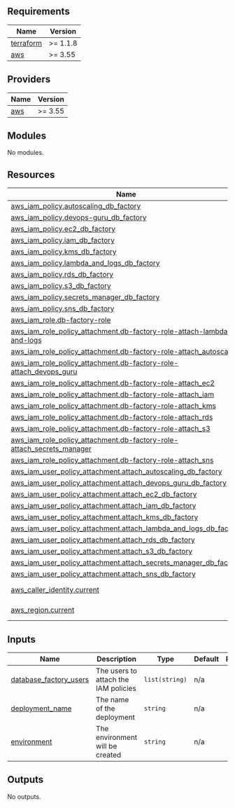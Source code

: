 <!-- BEGIN_TF_DOCS -->
## Requirements

| Name | Version |
|------|---------|
| <a name="requirement_terraform"></a> [terraform](#requirement\_terraform) | >= 1.1.8 |
| <a name="requirement_aws"></a> [aws](#requirement\_aws) | >= 3.55 |

## Providers

| Name | Version |
|------|---------|
| <a name="provider_aws"></a> [aws](#provider\_aws) | >= 3.55 |

## Modules

No modules.

## Resources

| Name | Type |
|------|------|
| [aws_iam_policy.autoscaling_db_factory](https://registry.terraform.io/providers/hashicorp/aws/latest/docs/resources/iam_policy) | resource |
| [aws_iam_policy.devops-guru_db_factory](https://registry.terraform.io/providers/hashicorp/aws/latest/docs/resources/iam_policy) | resource |
| [aws_iam_policy.ec2_db_factory](https://registry.terraform.io/providers/hashicorp/aws/latest/docs/resources/iam_policy) | resource |
| [aws_iam_policy.iam_db_factory](https://registry.terraform.io/providers/hashicorp/aws/latest/docs/resources/iam_policy) | resource |
| [aws_iam_policy.kms_db_factory](https://registry.terraform.io/providers/hashicorp/aws/latest/docs/resources/iam_policy) | resource |
| [aws_iam_policy.lambda_and_logs_db_factory](https://registry.terraform.io/providers/hashicorp/aws/latest/docs/resources/iam_policy) | resource |
| [aws_iam_policy.rds_db_factory](https://registry.terraform.io/providers/hashicorp/aws/latest/docs/resources/iam_policy) | resource |
| [aws_iam_policy.s3_db_factory](https://registry.terraform.io/providers/hashicorp/aws/latest/docs/resources/iam_policy) | resource |
| [aws_iam_policy.secrets_manager_db_factory](https://registry.terraform.io/providers/hashicorp/aws/latest/docs/resources/iam_policy) | resource |
| [aws_iam_policy.sns_db_factory](https://registry.terraform.io/providers/hashicorp/aws/latest/docs/resources/iam_policy) | resource |
| [aws_iam_role.db-factory-role](https://registry.terraform.io/providers/hashicorp/aws/latest/docs/resources/iam_role) | resource |
| [aws_iam_role_policy_attachment.db-factory-role-attach-lambda-and-logs](https://registry.terraform.io/providers/hashicorp/aws/latest/docs/resources/iam_role_policy_attachment) | resource |
| [aws_iam_role_policy_attachment.db-factory-role-attach_autoscaling](https://registry.terraform.io/providers/hashicorp/aws/latest/docs/resources/iam_role_policy_attachment) | resource |
| [aws_iam_role_policy_attachment.db-factory-role-attach_devops_guru](https://registry.terraform.io/providers/hashicorp/aws/latest/docs/resources/iam_role_policy_attachment) | resource |
| [aws_iam_role_policy_attachment.db-factory-role-attach_ec2](https://registry.terraform.io/providers/hashicorp/aws/latest/docs/resources/iam_role_policy_attachment) | resource |
| [aws_iam_role_policy_attachment.db-factory-role-attach_iam](https://registry.terraform.io/providers/hashicorp/aws/latest/docs/resources/iam_role_policy_attachment) | resource |
| [aws_iam_role_policy_attachment.db-factory-role-attach_kms](https://registry.terraform.io/providers/hashicorp/aws/latest/docs/resources/iam_role_policy_attachment) | resource |
| [aws_iam_role_policy_attachment.db-factory-role-attach_rds](https://registry.terraform.io/providers/hashicorp/aws/latest/docs/resources/iam_role_policy_attachment) | resource |
| [aws_iam_role_policy_attachment.db-factory-role-attach_s3](https://registry.terraform.io/providers/hashicorp/aws/latest/docs/resources/iam_role_policy_attachment) | resource |
| [aws_iam_role_policy_attachment.db-factory-role-attach_secrets_manager](https://registry.terraform.io/providers/hashicorp/aws/latest/docs/resources/iam_role_policy_attachment) | resource |
| [aws_iam_role_policy_attachment.db-factory-role-attach_sns](https://registry.terraform.io/providers/hashicorp/aws/latest/docs/resources/iam_role_policy_attachment) | resource |
| [aws_iam_user_policy_attachment.attach_autoscaling_db_factory](https://registry.terraform.io/providers/hashicorp/aws/latest/docs/resources/iam_user_policy_attachment) | resource |
| [aws_iam_user_policy_attachment.attach_devops_guru_db_factory](https://registry.terraform.io/providers/hashicorp/aws/latest/docs/resources/iam_user_policy_attachment) | resource |
| [aws_iam_user_policy_attachment.attach_ec2_db_factory](https://registry.terraform.io/providers/hashicorp/aws/latest/docs/resources/iam_user_policy_attachment) | resource |
| [aws_iam_user_policy_attachment.attach_iam_db_factory](https://registry.terraform.io/providers/hashicorp/aws/latest/docs/resources/iam_user_policy_attachment) | resource |
| [aws_iam_user_policy_attachment.attach_kms_db_factory](https://registry.terraform.io/providers/hashicorp/aws/latest/docs/resources/iam_user_policy_attachment) | resource |
| [aws_iam_user_policy_attachment.attach_lambda_and_logs_db_factory](https://registry.terraform.io/providers/hashicorp/aws/latest/docs/resources/iam_user_policy_attachment) | resource |
| [aws_iam_user_policy_attachment.attach_rds_db_factory](https://registry.terraform.io/providers/hashicorp/aws/latest/docs/resources/iam_user_policy_attachment) | resource |
| [aws_iam_user_policy_attachment.attach_s3_db_factory](https://registry.terraform.io/providers/hashicorp/aws/latest/docs/resources/iam_user_policy_attachment) | resource |
| [aws_iam_user_policy_attachment.attach_secrets_manager_db_factory](https://registry.terraform.io/providers/hashicorp/aws/latest/docs/resources/iam_user_policy_attachment) | resource |
| [aws_iam_user_policy_attachment.attach_sns_db_factory](https://registry.terraform.io/providers/hashicorp/aws/latest/docs/resources/iam_user_policy_attachment) | resource |
| [aws_caller_identity.current](https://registry.terraform.io/providers/hashicorp/aws/latest/docs/data-sources/caller_identity) | data source |
| [aws_region.current](https://registry.terraform.io/providers/hashicorp/aws/latest/docs/data-sources/region) | data source |

## Inputs

| Name | Description | Type | Default | Required |
|------|-------------|------|---------|:--------:|
| <a name="input_database_factory_users"></a> [database\_factory\_users](#input\_database\_factory\_users) | The users to attach the IAM policies | `list(string)` | n/a | yes |
| <a name="input_deployment_name"></a> [deployment\_name](#input\_deployment\_name) | The name of the deployment | `string` | n/a | yes |
| <a name="input_environment"></a> [environment](#input\_environment) | The environment will be created | `string` | n/a | yes |

## Outputs

No outputs.
<!-- END_TF_DOCS -->